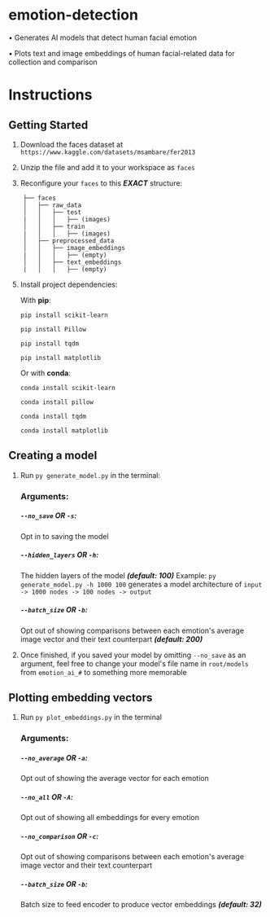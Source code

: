
# emotion-detection

•	Generates AI models that detect human facial emotion

•	Plots text and image embeddings of human facial-related data for collection and comparison

  

# Instructions
## Getting Started

1. Download the faces dataset at `https://www.kaggle.com/datasets/msambare/fer2013`

  

2. Unzip the file and add it to your workspace as `faces`



3. Reconfigure your `faces` to this ***EXACT*** structure:
   
```
	├── faces
	│   ├── raw_data
	│   │   ├── test
	|   │   │   ├── (images)
	│   │   ├── train
	|   │   │   ├── (images)
	│   ├── preprocessed_data
	│   │   ├── image_embeddings
	|   │   │   ├── (empty)
	│   │   ├── text_embeddings
	|   │   │   ├── (empty)
 ```

5. Install project dependencies:

	With **pip**:
	
	```pip install scikit-learn```
	
	```pip install Pillow```
	
	```pip install tqdm```
	
	```pip install matplotlib```
	
	Or with **conda**:
	
	```conda install scikit-learn```
	
	```conda install pillow```
	
	```conda install tqdm```
	
	```conda install matplotlib```

## Creating a model

1. Run `py generate_model.py` in the terminal:

	### Arguments:
	##### `--no_save` **OR** `-s`:
	Opt in to saving the model
	
	##### `--hidden_layers` **OR** `-h`:
	The hidden layers of the model ***(default: 100)***
	Example: `py generate_model.py -h 1000 100` generates a model architecture of `input -> 1000 nodes -> 100 nodes -> output`
	
	##### `--batch_size` **OR** `-b`:
	Opt out of showing comparisons between each emotion's average image vector and their text counterpart ***(default: 200)***


3. Once finished, if you saved your model by omitting `--no_save` as an argument, feel free to change your model's file name in `root/models` from `emotion_ai_#` to something more memorable

## Plotting embedding vectors

1. Run `py plot_embeddings.py` in the terminal

	### Arguments:
	##### `--no_average` **OR** `-a`:
	Opt out of showing the average vector for each emotion
	
	##### `--no_all` **OR**  `-A`:
	Opt out of showing all embeddings for every emotion
	
	##### `--no_comparison` **OR** `-c`:
 	Opt out of showing comparisons between each emotion's average image vector and their text counterpart

	##### `--batch_size` **OR** `-b`:
 	Batch size to feed encoder to produce vector embeddings ***(default: 32)***
